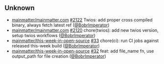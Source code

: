 
## Unknown

- [mainmatter/mainmatter.com] [#2122](https://github.com/mainmatter/mainmatter.com/pull/2122) Twios: add proper cross compiled binary, always fetch latest ref ([@BobrImperator])
- [mainmatter/mainmatter.com] [#2120](https://github.com/mainmatter/mainmatter.com/pull/2120) chore(twios): add new twios version, setup twios workflows ([@BobrImperator])
- [mainmatter/this-week-in-open-source] [#33](https://github.com/mainmatter/this-week-in-open-source/pull/33) chore(ci): run CI jobs against released this-week build ([@BobrImperator])
- [mainmatter/this-week-in-open-source] [#32](https://github.com/mainmatter/this-week-in-open-source/pull/32) feat: add file_name fn, use output_path for file creation ([@BobrImperator])

[@BobrImperator]: https://github.com/BobrImperator
[mainmatter/mainmatter.com]: https://github.com/mainmatter/mainmatter.com
[mainmatter/this-week-in-open-source]: https://github.com/mainmatter/this-week-in-open-source